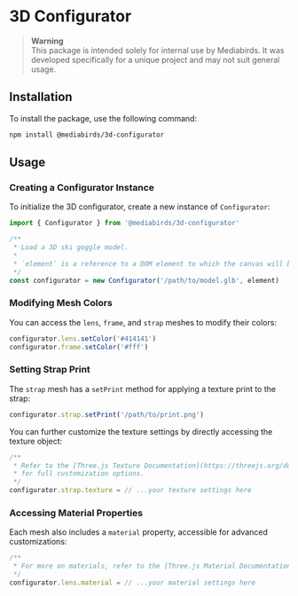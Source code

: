 # 3D Configurator

> **Warning**  
> This package is intended solely for internal use by Mediabirds. It was developed specifically for a unique project and may not suit general usage.

## Installation

To install the package, use the following command:

```bash
npm install @mediabirds/3d-configurator
```

## Usage

### Creating a Configurator Instance

To initialize the 3D configurator, create a new instance of `Configurator`:

```typescript
import { Configurator } from '@mediabirds/3d-configurator'

/**
 * Load a 3D ski goggle model.
 *
 * `element` is a reference to a DOM element to which the canvas will be appended.
 */
const configurator = new Configurator('/path/to/model.glb', element)
```

### Modifying Mesh Colors

You can access the `lens`, `frame`, and `strap` meshes to modify their colors:

```typescript
configurator.lens.setColor('#414141')
configurator.frame.setColor('#fff')
```

### Setting Strap Print

The `strap` mesh has a `setPrint` method for applying a texture print to the strap:

```typescript
configurator.strap.setPrint('/path/to/print.png')
```

You can further customize the texture settings by directly accessing the texture object:

```typescript
/**
 * Refer to the [Three.js Texture Documentation](https://threejs.org/docs/#api/en/textures/Texture)
 * for full customization options.
 */
configurator.strap.texture = // ...your texture settings here
```

### Accessing Material Properties

Each mesh also includes a `material` property, accessible for advanced customizations:

```typescript
/**
 * For more on materials, refer to the [Three.js Material Documentation](https://threejs.org/docs/#api/en/materials/Material)
 */
configurator.lens.material = // ...your material settings here
```

